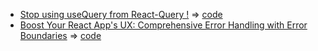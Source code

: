 - [Stop using useQuery from React-Query !](https://rouret.hashnode.dev/stop-using-usequery-from-react-query) => [code](./stop-using-useQuery/)
- [Boost Your React App's UX: Comprehensive Error Handling with Error Boundaries](https://rouret.hashnode.dev/boost-your-react-apps-ux-comprehensive-error-handling-with-error-boundaries) => [code](./how-to-manage-error/)
